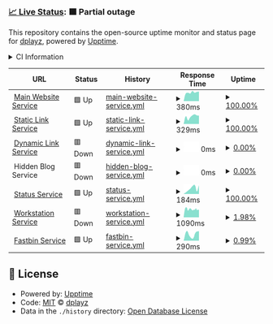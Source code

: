### [📈 Live Status](https://demo.upptime.js.org): <!--live status--> **🟧 Partial outage**

This repository contains the open-source uptime monitor and status page for [dplayz](dplayzgames06.tk), powered by [Upptime](https://github.com/upptime/upptime).

<details>
  <summary>CI Information</summary>

[![Uptime CI](https://github.com/dplayz/statuspage/workflows/Uptime%20CI/badge.svg)](https://github.com/dplayz/statuspage/actions?query=workflow%3A%22Uptime+CI%22)
[![Response Time CI](https://github.com/dplayz/statuspage/workflows/Response%20Time%20CI/badge.svg)](https://github.com/dplayz/statuspage/actions?query=workflow%3A%22Response+Time+CI%22)
[![Graphs CI](https://github.com/dplayz/statuspage/workflows/Graphs%20CI/badge.svg)](https://github.com/dplayz/statuspage/actions?query=workflow%3A%22Graphs+CI%22)
[![Static Site CI](https://github.com/dplayz/statuspage/workflows/Static%20Site%20CI/badge.svg)](https://github.com/dplayz/statuspage/actions?query=workflow%3A%22Static+Site+CI%22)
[![Summary CI](https://github.com/dplayz/statuspage/workflows/Summary%20CI/badge.svg)](https://github.com/dplayz/statuspage/actions?query=workflow%3A%22Summary+CI%22)

With [Upptime](https://upptime.js.org), you can get your own unlimited and free uptime monitor and status page, powered entirely by a GitHub repository. We use [Issues](https://github.com/dplayz/status/issues) as incident reports, [Actions](https://github.com/dplayz/status/actions) as uptime monitors, and [Pages](https://status.dplayzgames06.tk) for the status page.

With [Upptime](https://upptime.js.org), you can get your own unlimited and free uptime monitor and status page, powered entirely by a GitHub repository. We use [Issues](https://github.com/dplayz/status/issues) as incident reports, [Actions](https://github.com/dplayz/status/actions) as uptime monitors, and [Pages](https://status.dplayzgames06.tk) for the status page.

With [Upptime](https://upptime.js.org), you can get your own unlimited and free uptime monitor and status page, powered entirely by a GitHub repository. We use [Issues](https://github.com/dplayz/status/issues) as incident reports, [Actions](https://github.com/dplayz/status/actions) as uptime monitors, and [Pages](https://status.dplayzgames06.tk) for the status page.

</details>

<!--start: status pages-->
<!-- This summary is generated by Upptime (https://github.com/upptime/upptime) -->
<!-- Do not edit this manually, your changes will be overwritten -->
<!-- prettier-ignore -->
| URL | Status | History | Response Time | Uptime |
| --- | ------ | ------- | ------------- | ------ |
| <img alt="" src="https://icons.duckduckgo.com/ip3/dpg06.top.ico" height="13"> [Main Website Service](https://dpG06.top) | 🟩 Up | [main-website-service.yml](https://github.com/dplayz/status/commits/HEAD/history/main-website-service.yml) | <details><summary><img alt="Response time graph" src="./graphs/main-website-service/response-time-week.png" height="20"> 380ms</summary><br><a href="https://status.dpG06.top/history/main-website-service"><img alt="Response time 330" src="https://img.shields.io/endpoint?url=https%3A%2F%2Fraw.githubusercontent.com%2Fdplayz%2Fstatus%2FHEAD%2Fapi%2Fmain-website-service%2Fresponse-time.json"></a><br><a href="https://status.dpG06.top/history/main-website-service"><img alt="24-hour response time 416" src="https://img.shields.io/endpoint?url=https%3A%2F%2Fraw.githubusercontent.com%2Fdplayz%2Fstatus%2FHEAD%2Fapi%2Fmain-website-service%2Fresponse-time-day.json"></a><br><a href="https://status.dpG06.top/history/main-website-service"><img alt="7-day response time 380" src="https://img.shields.io/endpoint?url=https%3A%2F%2Fraw.githubusercontent.com%2Fdplayz%2Fstatus%2FHEAD%2Fapi%2Fmain-website-service%2Fresponse-time-week.json"></a><br><a href="https://status.dpG06.top/history/main-website-service"><img alt="30-day response time 350" src="https://img.shields.io/endpoint?url=https%3A%2F%2Fraw.githubusercontent.com%2Fdplayz%2Fstatus%2FHEAD%2Fapi%2Fmain-website-service%2Fresponse-time-month.json"></a><br><a href="https://status.dpG06.top/history/main-website-service"><img alt="1-year response time 313" src="https://img.shields.io/endpoint?url=https%3A%2F%2Fraw.githubusercontent.com%2Fdplayz%2Fstatus%2FHEAD%2Fapi%2Fmain-website-service%2Fresponse-time-year.json"></a></details> | <details><summary><a href="https://status.dpG06.top/history/main-website-service">100.00%</a></summary><a href="https://status.dpG06.top/history/main-website-service"><img alt="All-time uptime 99.30%" src="https://img.shields.io/endpoint?url=https%3A%2F%2Fraw.githubusercontent.com%2Fdplayz%2Fstatus%2FHEAD%2Fapi%2Fmain-website-service%2Fuptime.json"></a><br><a href="https://status.dpG06.top/history/main-website-service"><img alt="24-hour uptime 100.00%" src="https://img.shields.io/endpoint?url=https%3A%2F%2Fraw.githubusercontent.com%2Fdplayz%2Fstatus%2FHEAD%2Fapi%2Fmain-website-service%2Fuptime-day.json"></a><br><a href="https://status.dpG06.top/history/main-website-service"><img alt="7-day uptime 100.00%" src="https://img.shields.io/endpoint?url=https%3A%2F%2Fraw.githubusercontent.com%2Fdplayz%2Fstatus%2FHEAD%2Fapi%2Fmain-website-service%2Fuptime-week.json"></a><br><a href="https://status.dpG06.top/history/main-website-service"><img alt="30-day uptime 100.00%" src="https://img.shields.io/endpoint?url=https%3A%2F%2Fraw.githubusercontent.com%2Fdplayz%2Fstatus%2FHEAD%2Fapi%2Fmain-website-service%2Fuptime-month.json"></a><br><a href="https://status.dpG06.top/history/main-website-service"><img alt="1-year uptime 99.17%" src="https://img.shields.io/endpoint?url=https%3A%2F%2Fraw.githubusercontent.com%2Fdplayz%2Fstatus%2FHEAD%2Fapi%2Fmain-website-service%2Fuptime-year.json"></a></details>
| <img alt="" src="https://icons.duckduckgo.com/ip3/l.dpg06.top.ico" height="13"> [Static Link Service](https://l.dpg06.top) | 🟩 Up | [static-link-service.yml](https://github.com/dplayz/status/commits/HEAD/history/static-link-service.yml) | <details><summary><img alt="Response time graph" src="./graphs/static-link-service/response-time-week.png" height="20"> 329ms</summary><br><a href="https://status.dpG06.top/history/static-link-service"><img alt="Response time 303" src="https://img.shields.io/endpoint?url=https%3A%2F%2Fraw.githubusercontent.com%2Fdplayz%2Fstatus%2FHEAD%2Fapi%2Fstatic-link-service%2Fresponse-time.json"></a><br><a href="https://status.dpG06.top/history/static-link-service"><img alt="24-hour response time 363" src="https://img.shields.io/endpoint?url=https%3A%2F%2Fraw.githubusercontent.com%2Fdplayz%2Fstatus%2FHEAD%2Fapi%2Fstatic-link-service%2Fresponse-time-day.json"></a><br><a href="https://status.dpG06.top/history/static-link-service"><img alt="7-day response time 329" src="https://img.shields.io/endpoint?url=https%3A%2F%2Fraw.githubusercontent.com%2Fdplayz%2Fstatus%2FHEAD%2Fapi%2Fstatic-link-service%2Fresponse-time-week.json"></a><br><a href="https://status.dpG06.top/history/static-link-service"><img alt="30-day response time 336" src="https://img.shields.io/endpoint?url=https%3A%2F%2Fraw.githubusercontent.com%2Fdplayz%2Fstatus%2FHEAD%2Fapi%2Fstatic-link-service%2Fresponse-time-month.json"></a><br><a href="https://status.dpG06.top/history/static-link-service"><img alt="1-year response time 287" src="https://img.shields.io/endpoint?url=https%3A%2F%2Fraw.githubusercontent.com%2Fdplayz%2Fstatus%2FHEAD%2Fapi%2Fstatic-link-service%2Fresponse-time-year.json"></a></details> | <details><summary><a href="https://status.dpG06.top/history/static-link-service">100.00%</a></summary><a href="https://status.dpG06.top/history/static-link-service"><img alt="All-time uptime 98.27%" src="https://img.shields.io/endpoint?url=https%3A%2F%2Fraw.githubusercontent.com%2Fdplayz%2Fstatus%2FHEAD%2Fapi%2Fstatic-link-service%2Fuptime.json"></a><br><a href="https://status.dpG06.top/history/static-link-service"><img alt="24-hour uptime 100.00%" src="https://img.shields.io/endpoint?url=https%3A%2F%2Fraw.githubusercontent.com%2Fdplayz%2Fstatus%2FHEAD%2Fapi%2Fstatic-link-service%2Fuptime-day.json"></a><br><a href="https://status.dpG06.top/history/static-link-service"><img alt="7-day uptime 100.00%" src="https://img.shields.io/endpoint?url=https%3A%2F%2Fraw.githubusercontent.com%2Fdplayz%2Fstatus%2FHEAD%2Fapi%2Fstatic-link-service%2Fuptime-week.json"></a><br><a href="https://status.dpG06.top/history/static-link-service"><img alt="30-day uptime 100.00%" src="https://img.shields.io/endpoint?url=https%3A%2F%2Fraw.githubusercontent.com%2Fdplayz%2Fstatus%2FHEAD%2Fapi%2Fstatic-link-service%2Fuptime-month.json"></a><br><a href="https://status.dpG06.top/history/static-link-service"><img alt="1-year uptime 97.95%" src="https://img.shields.io/endpoint?url=https%3A%2F%2Fraw.githubusercontent.com%2Fdplayz%2Fstatus%2FHEAD%2Fapi%2Fstatic-link-service%2Fuptime-year.json"></a></details>
| <img alt="" src="https://icons.duckduckgo.com/ip3/lv2.dpg06.top.ico" height="13"> [Dynamic Link Service](https://lv2.dpg06.top) | 🟥 Down | [dynamic-link-service.yml](https://github.com/dplayz/status/commits/HEAD/history/dynamic-link-service.yml) | <details><summary><img alt="Response time graph" src="./graphs/dynamic-link-service/response-time-week.png" height="20"> 0ms</summary><br><a href="https://status.dpG06.top/history/dynamic-link-service"><img alt="Response time 518" src="https://img.shields.io/endpoint?url=https%3A%2F%2Fraw.githubusercontent.com%2Fdplayz%2Fstatus%2FHEAD%2Fapi%2Fdynamic-link-service%2Fresponse-time.json"></a><br><a href="https://status.dpG06.top/history/dynamic-link-service"><img alt="24-hour response time 0" src="https://img.shields.io/endpoint?url=https%3A%2F%2Fraw.githubusercontent.com%2Fdplayz%2Fstatus%2FHEAD%2Fapi%2Fdynamic-link-service%2Fresponse-time-day.json"></a><br><a href="https://status.dpG06.top/history/dynamic-link-service"><img alt="7-day response time 0" src="https://img.shields.io/endpoint?url=https%3A%2F%2Fraw.githubusercontent.com%2Fdplayz%2Fstatus%2FHEAD%2Fapi%2Fdynamic-link-service%2Fresponse-time-week.json"></a><br><a href="https://status.dpG06.top/history/dynamic-link-service"><img alt="30-day response time 0" src="https://img.shields.io/endpoint?url=https%3A%2F%2Fraw.githubusercontent.com%2Fdplayz%2Fstatus%2FHEAD%2Fapi%2Fdynamic-link-service%2Fresponse-time-month.json"></a><br><a href="https://status.dpG06.top/history/dynamic-link-service"><img alt="1-year response time 510" src="https://img.shields.io/endpoint?url=https%3A%2F%2Fraw.githubusercontent.com%2Fdplayz%2Fstatus%2FHEAD%2Fapi%2Fdynamic-link-service%2Fresponse-time-year.json"></a></details> | <details><summary><a href="https://status.dpG06.top/history/dynamic-link-service">0.00%</a></summary><a href="https://status.dpG06.top/history/dynamic-link-service"><img alt="All-time uptime 81.87%" src="https://img.shields.io/endpoint?url=https%3A%2F%2Fraw.githubusercontent.com%2Fdplayz%2Fstatus%2FHEAD%2Fapi%2Fdynamic-link-service%2Fuptime.json"></a><br><a href="https://status.dpG06.top/history/dynamic-link-service"><img alt="24-hour uptime 0.00%" src="https://img.shields.io/endpoint?url=https%3A%2F%2Fraw.githubusercontent.com%2Fdplayz%2Fstatus%2FHEAD%2Fapi%2Fdynamic-link-service%2Fuptime-day.json"></a><br><a href="https://status.dpG06.top/history/dynamic-link-service"><img alt="7-day uptime 0.00%" src="https://img.shields.io/endpoint?url=https%3A%2F%2Fraw.githubusercontent.com%2Fdplayz%2Fstatus%2FHEAD%2Fapi%2Fdynamic-link-service%2Fuptime-week.json"></a><br><a href="https://status.dpG06.top/history/dynamic-link-service"><img alt="30-day uptime 0.00%" src="https://img.shields.io/endpoint?url=https%3A%2F%2Fraw.githubusercontent.com%2Fdplayz%2Fstatus%2FHEAD%2Fapi%2Fdynamic-link-service%2Fuptime-month.json"></a><br><a href="https://status.dpG06.top/history/dynamic-link-service"><img alt="1-year uptime 78.64%" src="https://img.shields.io/endpoint?url=https%3A%2F%2Fraw.githubusercontent.com%2Fdplayz%2Fstatus%2FHEAD%2Fapi%2Fdynamic-link-service%2Fuptime-year.json"></a></details>
| <img alt="" src="https://icons.duckduckgo.com/ip3/null.ico" height="13"> Hidden Blog Service | 🟥 Down | [hidden-blog-service.yml](https://github.com/dplayz/status/commits/HEAD/history/hidden-blog-service.yml) | <details><summary><img alt="Response time graph" src="./graphs/hidden-blog-service/response-time-week.png" height="20"> 0ms</summary><br><a href="https://status.dpG06.top/history/hidden-blog-service"><img alt="Response time 306" src="https://img.shields.io/endpoint?url=https%3A%2F%2Fraw.githubusercontent.com%2Fdplayz%2Fstatus%2FHEAD%2Fapi%2Fhidden-blog-service%2Fresponse-time.json"></a><br><a href="https://status.dpG06.top/history/hidden-blog-service"><img alt="24-hour response time 0" src="https://img.shields.io/endpoint?url=https%3A%2F%2Fraw.githubusercontent.com%2Fdplayz%2Fstatus%2FHEAD%2Fapi%2Fhidden-blog-service%2Fresponse-time-day.json"></a><br><a href="https://status.dpG06.top/history/hidden-blog-service"><img alt="7-day response time 0" src="https://img.shields.io/endpoint?url=https%3A%2F%2Fraw.githubusercontent.com%2Fdplayz%2Fstatus%2FHEAD%2Fapi%2Fhidden-blog-service%2Fresponse-time-week.json"></a><br><a href="https://status.dpG06.top/history/hidden-blog-service"><img alt="30-day response time 0" src="https://img.shields.io/endpoint?url=https%3A%2F%2Fraw.githubusercontent.com%2Fdplayz%2Fstatus%2FHEAD%2Fapi%2Fhidden-blog-service%2Fresponse-time-month.json"></a><br><a href="https://status.dpG06.top/history/hidden-blog-service"><img alt="1-year response time 285" src="https://img.shields.io/endpoint?url=https%3A%2F%2Fraw.githubusercontent.com%2Fdplayz%2Fstatus%2FHEAD%2Fapi%2Fhidden-blog-service%2Fresponse-time-year.json"></a></details> | <details><summary><a href="https://status.dpG06.top/history/hidden-blog-service">0.00%</a></summary><a href="https://status.dpG06.top/history/hidden-blog-service"><img alt="All-time uptime 83.09%" src="https://img.shields.io/endpoint?url=https%3A%2F%2Fraw.githubusercontent.com%2Fdplayz%2Fstatus%2FHEAD%2Fapi%2Fhidden-blog-service%2Fuptime.json"></a><br><a href="https://status.dpG06.top/history/hidden-blog-service"><img alt="24-hour uptime 0.00%" src="https://img.shields.io/endpoint?url=https%3A%2F%2Fraw.githubusercontent.com%2Fdplayz%2Fstatus%2FHEAD%2Fapi%2Fhidden-blog-service%2Fuptime-day.json"></a><br><a href="https://status.dpG06.top/history/hidden-blog-service"><img alt="7-day uptime 0.00%" src="https://img.shields.io/endpoint?url=https%3A%2F%2Fraw.githubusercontent.com%2Fdplayz%2Fstatus%2FHEAD%2Fapi%2Fhidden-blog-service%2Fuptime-week.json"></a><br><a href="https://status.dpG06.top/history/hidden-blog-service"><img alt="30-day uptime 0.00%" src="https://img.shields.io/endpoint?url=https%3A%2F%2Fraw.githubusercontent.com%2Fdplayz%2Fstatus%2FHEAD%2Fapi%2Fhidden-blog-service%2Fuptime-month.json"></a><br><a href="https://status.dpG06.top/history/hidden-blog-service"><img alt="1-year uptime 79.91%" src="https://img.shields.io/endpoint?url=https%3A%2F%2Fraw.githubusercontent.com%2Fdplayz%2Fstatus%2FHEAD%2Fapi%2Fhidden-blog-service%2Fuptime-year.json"></a></details>
| <img alt="" src="https://icons.duckduckgo.com/ip3/status.dpg06.top.ico" height="13"> [Status Service](https://status.dpG06.top) | 🟩 Up | [status-service.yml](https://github.com/dplayz/status/commits/HEAD/history/status-service.yml) | <details><summary><img alt="Response time graph" src="./graphs/status-service/response-time-week.png" height="20"> 184ms</summary><br><a href="https://status.dpG06.top/history/status-service"><img alt="Response time 342" src="https://img.shields.io/endpoint?url=https%3A%2F%2Fraw.githubusercontent.com%2Fdplayz%2Fstatus%2FHEAD%2Fapi%2Fstatus-service%2Fresponse-time.json"></a><br><a href="https://status.dpG06.top/history/status-service"><img alt="24-hour response time 288" src="https://img.shields.io/endpoint?url=https%3A%2F%2Fraw.githubusercontent.com%2Fdplayz%2Fstatus%2FHEAD%2Fapi%2Fstatus-service%2Fresponse-time-day.json"></a><br><a href="https://status.dpG06.top/history/status-service"><img alt="7-day response time 184" src="https://img.shields.io/endpoint?url=https%3A%2F%2Fraw.githubusercontent.com%2Fdplayz%2Fstatus%2FHEAD%2Fapi%2Fstatus-service%2Fresponse-time-week.json"></a><br><a href="https://status.dpG06.top/history/status-service"><img alt="30-day response time 200" src="https://img.shields.io/endpoint?url=https%3A%2F%2Fraw.githubusercontent.com%2Fdplayz%2Fstatus%2FHEAD%2Fapi%2Fstatus-service%2Fresponse-time-month.json"></a><br><a href="https://status.dpG06.top/history/status-service"><img alt="1-year response time 281" src="https://img.shields.io/endpoint?url=https%3A%2F%2Fraw.githubusercontent.com%2Fdplayz%2Fstatus%2FHEAD%2Fapi%2Fstatus-service%2Fresponse-time-year.json"></a></details> | <details><summary><a href="https://status.dpG06.top/history/status-service">100.00%</a></summary><a href="https://status.dpG06.top/history/status-service"><img alt="All-time uptime 99.51%" src="https://img.shields.io/endpoint?url=https%3A%2F%2Fraw.githubusercontent.com%2Fdplayz%2Fstatus%2FHEAD%2Fapi%2Fstatus-service%2Fuptime.json"></a><br><a href="https://status.dpG06.top/history/status-service"><img alt="24-hour uptime 100.00%" src="https://img.shields.io/endpoint?url=https%3A%2F%2Fraw.githubusercontent.com%2Fdplayz%2Fstatus%2FHEAD%2Fapi%2Fstatus-service%2Fuptime-day.json"></a><br><a href="https://status.dpG06.top/history/status-service"><img alt="7-day uptime 100.00%" src="https://img.shields.io/endpoint?url=https%3A%2F%2Fraw.githubusercontent.com%2Fdplayz%2Fstatus%2FHEAD%2Fapi%2Fstatus-service%2Fuptime-week.json"></a><br><a href="https://status.dpG06.top/history/status-service"><img alt="30-day uptime 100.00%" src="https://img.shields.io/endpoint?url=https%3A%2F%2Fraw.githubusercontent.com%2Fdplayz%2Fstatus%2FHEAD%2Fapi%2Fstatus-service%2Fuptime-month.json"></a><br><a href="https://status.dpG06.top/history/status-service"><img alt="1-year uptime 99.18%" src="https://img.shields.io/endpoint?url=https%3A%2F%2Fraw.githubusercontent.com%2Fdplayz%2Fstatus%2FHEAD%2Fapi%2Fstatus-service%2Fuptime-year.json"></a></details>
| <img alt="" src="https://icons.duckduckgo.com/ip3/workstation.dpg06.top.ico" height="13"> [Workstation Service](https://workstation.dpG06.top) | 🟥 Down | [workstation-service.yml](https://github.com/dplayz/status/commits/HEAD/history/workstation-service.yml) | <details><summary><img alt="Response time graph" src="./graphs/workstation-service/response-time-week.png" height="20"> 1090ms</summary><br><a href="https://status.dpG06.top/history/workstation-service"><img alt="Response time 1434" src="https://img.shields.io/endpoint?url=https%3A%2F%2Fraw.githubusercontent.com%2Fdplayz%2Fstatus%2FHEAD%2Fapi%2Fworkstation-service%2Fresponse-time.json"></a><br><a href="https://status.dpG06.top/history/workstation-service"><img alt="24-hour response time 1030" src="https://img.shields.io/endpoint?url=https%3A%2F%2Fraw.githubusercontent.com%2Fdplayz%2Fstatus%2FHEAD%2Fapi%2Fworkstation-service%2Fresponse-time-day.json"></a><br><a href="https://status.dpG06.top/history/workstation-service"><img alt="7-day response time 1090" src="https://img.shields.io/endpoint?url=https%3A%2F%2Fraw.githubusercontent.com%2Fdplayz%2Fstatus%2FHEAD%2Fapi%2Fworkstation-service%2Fresponse-time-week.json"></a><br><a href="https://status.dpG06.top/history/workstation-service"><img alt="30-day response time 1108" src="https://img.shields.io/endpoint?url=https%3A%2F%2Fraw.githubusercontent.com%2Fdplayz%2Fstatus%2FHEAD%2Fapi%2Fworkstation-service%2Fresponse-time-month.json"></a><br><a href="https://status.dpG06.top/history/workstation-service"><img alt="1-year response time 1364" src="https://img.shields.io/endpoint?url=https%3A%2F%2Fraw.githubusercontent.com%2Fdplayz%2Fstatus%2FHEAD%2Fapi%2Fworkstation-service%2Fresponse-time-year.json"></a></details> | <details><summary><a href="https://status.dpG06.top/history/workstation-service">1.98%</a></summary><a href="https://status.dpG06.top/history/workstation-service"><img alt="All-time uptime 88.07%" src="https://img.shields.io/endpoint?url=https%3A%2F%2Fraw.githubusercontent.com%2Fdplayz%2Fstatus%2FHEAD%2Fapi%2Fworkstation-service%2Fuptime.json"></a><br><a href="https://status.dpG06.top/history/workstation-service"><img alt="24-hour uptime 2.03%" src="https://img.shields.io/endpoint?url=https%3A%2F%2Fraw.githubusercontent.com%2Fdplayz%2Fstatus%2FHEAD%2Fapi%2Fworkstation-service%2Fuptime-day.json"></a><br><a href="https://status.dpG06.top/history/workstation-service"><img alt="7-day uptime 1.98%" src="https://img.shields.io/endpoint?url=https%3A%2F%2Fraw.githubusercontent.com%2Fdplayz%2Fstatus%2FHEAD%2Fapi%2Fworkstation-service%2Fuptime-week.json"></a><br><a href="https://status.dpG06.top/history/workstation-service"><img alt="30-day uptime 0.37%" src="https://img.shields.io/endpoint?url=https%3A%2F%2Fraw.githubusercontent.com%2Fdplayz%2Fstatus%2FHEAD%2Fapi%2Fworkstation-service%2Fuptime-month.json"></a><br><a href="https://status.dpG06.top/history/workstation-service"><img alt="1-year uptime 80.23%" src="https://img.shields.io/endpoint?url=https%3A%2F%2Fraw.githubusercontent.com%2Fdplayz%2Fstatus%2FHEAD%2Fapi%2Fworkstation-service%2Fuptime-year.json"></a></details>
| <img alt="" src="https://icons.duckduckgo.com/ip3/paste.dpg06.top.ico" height="13"> [Fastbin Service](https://paste.dpG06.top) | 🟩 Up | [fastbin-service.yml](https://github.com/dplayz/status/commits/HEAD/history/fastbin-service.yml) | <details><summary><img alt="Response time graph" src="./graphs/fastbin-service/response-time-week.png" height="20"> 290ms</summary><br><a href="https://status.dpG06.top/history/fastbin-service"><img alt="Response time 285" src="https://img.shields.io/endpoint?url=https%3A%2F%2Fraw.githubusercontent.com%2Fdplayz%2Fstatus%2FHEAD%2Fapi%2Ffastbin-service%2Fresponse-time.json"></a><br><a href="https://status.dpG06.top/history/fastbin-service"><img alt="24-hour response time 277" src="https://img.shields.io/endpoint?url=https%3A%2F%2Fraw.githubusercontent.com%2Fdplayz%2Fstatus%2FHEAD%2Fapi%2Ffastbin-service%2Fresponse-time-day.json"></a><br><a href="https://status.dpG06.top/history/fastbin-service"><img alt="7-day response time 290" src="https://img.shields.io/endpoint?url=https%3A%2F%2Fraw.githubusercontent.com%2Fdplayz%2Fstatus%2FHEAD%2Fapi%2Ffastbin-service%2Fresponse-time-week.json"></a><br><a href="https://status.dpG06.top/history/fastbin-service"><img alt="30-day response time 291" src="https://img.shields.io/endpoint?url=https%3A%2F%2Fraw.githubusercontent.com%2Fdplayz%2Fstatus%2FHEAD%2Fapi%2Ffastbin-service%2Fresponse-time-month.json"></a><br><a href="https://status.dpG06.top/history/fastbin-service"><img alt="1-year response time 285" src="https://img.shields.io/endpoint?url=https%3A%2F%2Fraw.githubusercontent.com%2Fdplayz%2Fstatus%2FHEAD%2Fapi%2Ffastbin-service%2Fresponse-time-year.json"></a></details> | <details><summary><a href="https://status.dpG06.top/history/fastbin-service">0.99%</a></summary><a href="https://status.dpG06.top/history/fastbin-service"><img alt="All-time uptime 66.01%" src="https://img.shields.io/endpoint?url=https%3A%2F%2Fraw.githubusercontent.com%2Fdplayz%2Fstatus%2FHEAD%2Fapi%2Ffastbin-service%2Fuptime.json"></a><br><a href="https://status.dpG06.top/history/fastbin-service"><img alt="24-hour uptime 1.25%" src="https://img.shields.io/endpoint?url=https%3A%2F%2Fraw.githubusercontent.com%2Fdplayz%2Fstatus%2FHEAD%2Fapi%2Ffastbin-service%2Fuptime-day.json"></a><br><a href="https://status.dpG06.top/history/fastbin-service"><img alt="7-day uptime 0.99%" src="https://img.shields.io/endpoint?url=https%3A%2F%2Fraw.githubusercontent.com%2Fdplayz%2Fstatus%2FHEAD%2Fapi%2Ffastbin-service%2Fuptime-week.json"></a><br><a href="https://status.dpG06.top/history/fastbin-service"><img alt="30-day uptime 0.00%" src="https://img.shields.io/endpoint?url=https%3A%2F%2Fraw.githubusercontent.com%2Fdplayz%2Fstatus%2FHEAD%2Fapi%2Ffastbin-service%2Fuptime-month.json"></a><br><a href="https://status.dpG06.top/history/fastbin-service"><img alt="1-year uptime 66.01%" src="https://img.shields.io/endpoint?url=https%3A%2F%2Fraw.githubusercontent.com%2Fdplayz%2Fstatus%2FHEAD%2Fapi%2Ffastbin-service%2Fuptime-year.json"></a></details>

<!--end: status pages-->

## 📄 License

- Powered by: [Upptime](https://github.com/upptime/upptime)
- Code: [MIT](./LICENSE) © [dplayz](dplayzgames06.tk)
- Data in the `./history` directory: [Open Database License](https://opendatacommons.org/licenses/odbl/1-0/)
